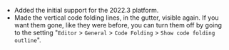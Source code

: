 - Added the initial support for the 2022.3 platform.
- Made the vertical code folding lines, in the gutter, visible again. If you want them gone, like they were before, you
  can turn them off by going to the setting "`Editor` > `General` > `Code Folding` > `Show code folding outline`".